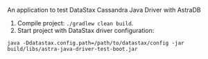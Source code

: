 An application to test DataStax Cassandra Java Driver with AstraDB

1) Compile project: `./gradlew clean build`.
2) Start project with DataStax driver configuration:
```
java -Ddatastax.config.path=/path/to/datastax/config -jar build/libs/astra-java-driver-test-boot.jar
```
